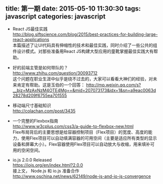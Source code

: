 title: 第一期
date: 2015-05-10 11:30:30
tags: javascript
categories: javascript
---
* React JS最佳实践  
http://blog.siftscience.com/blog/2015/best-practices-for-building-large-react-applications  
本篇描述了让UI代码具有伸缩性的技术和最佳实践，同时介绍了一些公共的组件设计模式。对那些准备用React JS构建大型应用的童靴掌握最佳实践大有帮助。

* 好的前端主管是如何带队的？   
http://www.zhihu.com/question/30093712   
这个问题在职业生涯中似乎是绕不过去的，大家可以看看大神们的经验，对未来肯定有帮助。这是玉伯的一个回答： http://mp.weixin.qq.com/s?__biz=MzAxNzM4OTE4Mg==&mid=207073173&idx=1&sn=a9eac0063d28278d209f6755ea701555

* 移动端尺寸基础知识   
http://colachan.com/post/3435 

* 一个完整的Flexbox指南  
http://www.w3cplus.com/css3/a-guide-to-flexbox-new.html   
Flex布局背后的主要思想是给容器控制项目（Flex项目）的宽度、高度的能力，使用Flex项目可以自动填满容器的可用空间（主要是适应所有类型的显示设备和屏幕大小）。Flex容器使用Flex项目可以自动放大与收缩，用来填补可用的空闲空间。

* io.js 2.0.0 Released   
https://iojs.org/en/index.html?2.0.0   
接上文， Node.js 和 io.js 准备合作 http://www.oschina.net/news/62149/node-js-and-io-js-convergence
